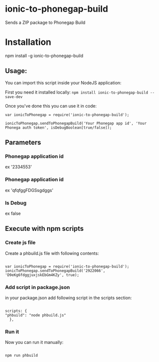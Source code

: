 # ionic-to-phonegap-build
Sends a ZIP package to Phonegap Build

# Installation
npm install -g ionic-to-phonegap-build


## Usage:

You can import this script inside your NodeJS application:

First you need it installed locally:
`npm install ionic-to-phonegap-build --save-dev`

Once you've done this you can use it in code:

```
var ionicToPhonegap = require('ionic-to-phonegap-build');

ionicToPhonegap.sendToPhonegapBuild('Your Phonegap app id', 'Your Phonega auth token', isDebugBoolean[true/false]);

```

## Parameters

### Phonegap application id
ex '2334553'

### Phonegap application id
ex 'qfqfggFDGSsgdggs'

### Is Debug
ex false

## Execute with npm scripts


### Create js file

Create a phbuild.js file with following contents:

```

var ionicToPhonegap = require('ionic-to-phonegap-build');
ionicToPhonegap.sendToPhonegapBuild('2922066', 'D9eKg6fdggjuxjskEbGm4KZy', true);

```

### Add script in package.json
in your package.json add following script in the scripts section:

```

scripts: {
"phbuild": "node phbuild.js"
  },

```

### Run it
Now you can run it manually:

```

npm run phbuild

```